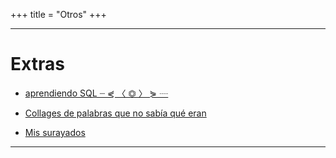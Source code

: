 +++
title = "Otros"
+++

---
# Extras 

* [aprendiendo SQL  ┈ ⋞ 〈 ⏣ 〉 ⋟ ┈ ](/Otro/SQL/)

* [Collages de palabras que no sabía qué eran](/Otro/palabras/)

* [Mis surayados](/menu3) 
---